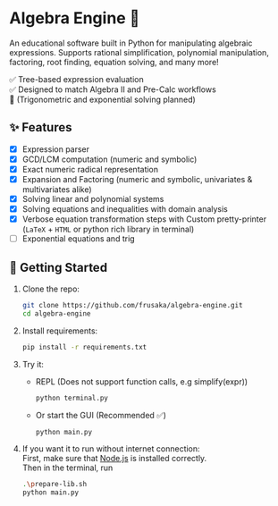 # Algebra Engine 🧮

An educational software built in Python for manipulating algebraic expressions.
Supports rational simplification, polynomial manipulation, factoring, root finding, equation solving, and many more!

✅ Tree-based expression evaluation  
✅ Designed to match Algebra II and Pre-Calc workflows  
🚫 (Trigonometric and exponential solving planned)

## ✨ Features

- [x] Expression parser
- [x] GCD/LCM computation (numeric and symbolic)
- [x] Exact numeric radical representation
- [x] Expansion and Factoring (numeric and symbolic, univariates & multivariates alike)
- [x] Solving linear and polynomial systems
- [x] Solving equations and inequalities with domain analysis
- [x] Verbose equation transformation steps with Custom pretty-printer (`LaTeX` + `HTML` or python rich library in terminal)
- [ ] Exponential equations and trig

## 🚀 Getting Started

1. Clone the repo:
   ```bash
   git clone https://github.com/frusaka/algebra-engine.git
   cd algebra-engine
   ```
2. Install requirements:
   ```bash
   pip install -r requirements.txt
   ```
3. Try it:

   - REPL (Does not support function calls, e.g simplify(expr))
     ```bash
     python terminal.py
     ```
   - Or start the GUI (Recommended ✅)

     ```bash
     python main.py

     ```

4. If you want it to run without internet connection:  
   First, make sure that [Node.js](https://nodejs.org/) is installed correctly.  
   Then in the terminal, run
   ```bash
   .\prepare-lib.sh
   python main.py
   ```
